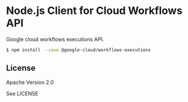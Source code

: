 # Node.js Client for Cloud Workflows API

Google cloud workflows executions API.

```bash
$ npm install --save @google-cloud/workflows-executions
```

## License

Apache Version 2.0

See LICENSE

